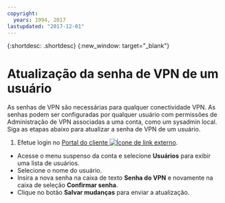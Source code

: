 ```yaml
---
copyright:
  years: 1994, 2017
lastupdated: "2017-12-01"
---
```


{:shortdesc: .shortdesc}
{:new_window: target="_blank"}

# Atualização da senha de VPN de um usuário

As senhas de VPN são necessárias para qualquer conectividade VPN. As senhas podem ser configuradas por qualquer usuário com
permissões de Administração de VPN associadas a uma conta, como um sysadmin local. Siga as etapas abaixo para atualizar a senha de
VPN de um usuário.

1. Efetue login no [Portal do cliente
![Ícone de link externo](../../icons/launch-glyph.svg "Ícone de link externo")](https://control.softlayer.com/).
* Acesse o menu suspenso da conta e selecione **Usuários** para exibir uma lista de usuários.
* Selecione o nome do usuário.
* Insira a nova senha na caixa de texto **Senha do VPN** e novamente na
caixa de seleção **Confirmar senha**.
* Clique no botão **Salvar mudanças** para enviar a atualização.
